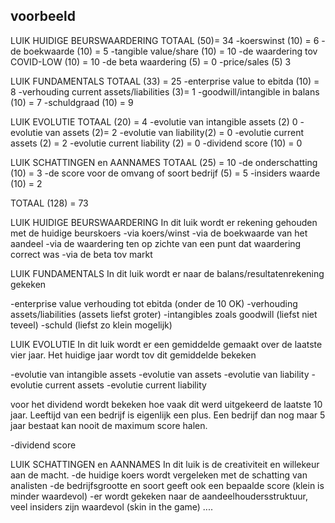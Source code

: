 voorbeeld
---------

LUIK HUIDIGE BEURSWAARDERING TOTAAL (50)= 34
-koerswinst (10) =  6
-de boekwaarde (10) =   5
-tangible value/share (10) =   10
-de waardering tov COVID-LOW (10) = 10
-de beta waardering (5) = 0
-price/sales (5) 3

LUIK FUNDAMENTALS TOTAAL (33) = 25
-enterprise value to ebitda (10) = 8
-verhouding current assets/liabilities (3)=  1
-goodwill/intangible in balans (10) =  7
-schuldgraad (10) = 9

LUIK EVOLUTIE TOTAAL (20) = 4
-evolutie van intangible assets (2) 0
-evolutie van assets (2)=  2
-evolutie van liability(2) =  0
-evolutie current assets (2) =  2
-evolutie current liability (2) =  0
-dividend score (10) =  0

LUIK SCHATTINGEN en AANNAMES TOTAAL (25) = 10
-de onderschatting (10) =  3
-de score voor de omvang of soort bedrijf (5) =  5
-insiders waarde (10) = 2

TOTAAL (128) =  73




















LUIK HUIDIGE BEURSWAARDERING
In dit luik wordt er rekening gehouden met de huidige beurskoers
-via koers/winst
-via de boekwaarde van het aandeel
-via de waardering ten op zichte van een punt dat waardering correct was
-via de beta tov markt


LUIK FUNDAMENTALS
In dit luik wordt er naar de balans/resultatenrekening gekeken

-enterprise value verhouding tot ebitda (onder de 10 OK) 
-verhouding assets/liabilities (assets liefst groter)
-intangibles zoals goodwill (liefst niet teveel)
-schuld (liefst zo klein mogelijk)


LUIK EVOLUTIE
In dit luik wordt er een gemiddelde gemaakt over de laatste vier jaar.
Het huidige jaar wordt tov dit gemiddelde bekeken

-evolutie van intangible assets 
-evolutie van assets 
-evolutie van liability 
-evolutie current assets
-evolutie current liability 

voor het dividend wordt bekeken hoe vaak dit werd uitgekeerd de laatste 10 jaar.
Leeftijd van een bedrijf is eigenlijk een plus.
Een bedrijf dan nog maar 5 jaar bestaat kan nooit de maximum score halen.

-dividend score

LUIK SCHATTINGEN en AANNAMES
In dit luik is de creativiteit en willekeur aan de macht.
-de huidige koers wordt vergeleken met de schatting van analisten
-de bedrijfsgrootte en soort geeft ook een bepaalde score (klein is minder waardevol)
-er wordt gekeken naar de aandeelhoudersstruktuur, veel insiders zijn waardevol (skin in the game)
....

